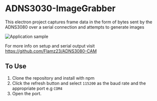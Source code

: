 # ADNS3030-ImageGrabber

This electron project captures frame data in the form of bytes sent by the ADNS3080 over a serial connection and attempts to generate images

![Application sample](https://imgur.com/zpq9EF2)

For more info on setup and serial output visit https://github.com/Flamz23/ADNS3080-CAM

## To Use

1.  Clone the repository and install with npm
2.  Click the refresh button and select `115200` as the baud rate and the appropriate port e.g `COM4`
3.  Open the port.
